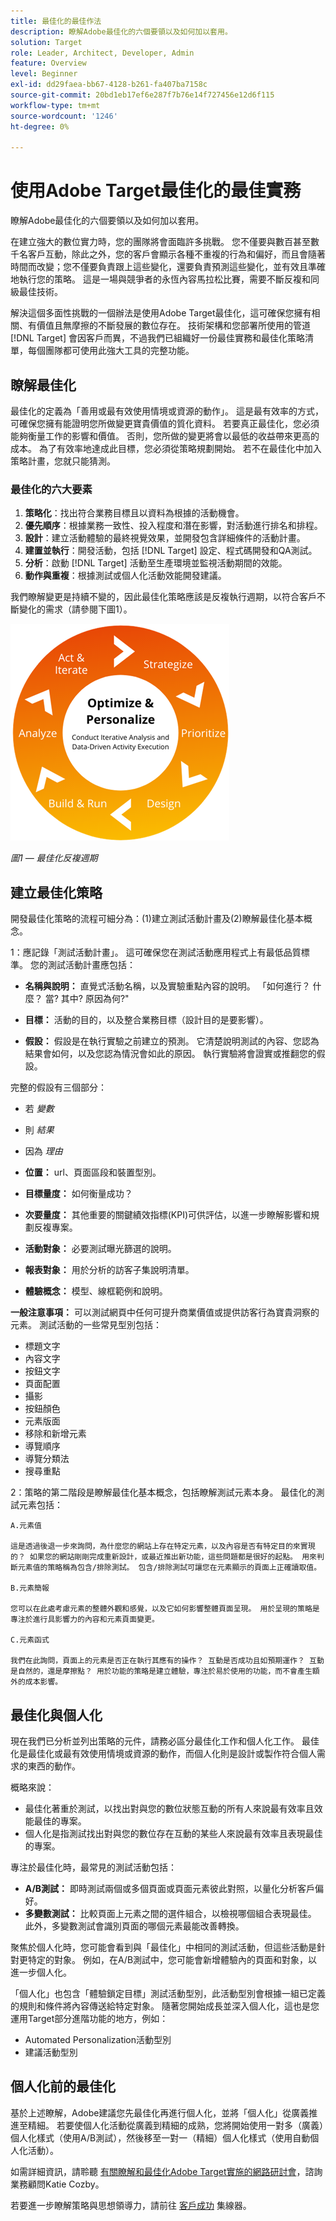 ```yaml
---
title: 最佳化的最佳作法
description: 瞭解Adobe最佳化的六個要領以及如何加以套用。
solution: Target
role: Leader, Architect, Developer, Admin
feature: Overview
level: Beginner
exl-id: dd29faea-bb67-4128-b261-fa407ba7158c
source-git-commit: 20bd1eb17ef6e287f7b76e14f727456e12d6f115
workflow-type: tm+mt
source-wordcount: '1246'
ht-degree: 0%

---
```


# 使用Adobe Target最佳化的最佳實務

瞭解Adobe最佳化的六個要領以及如何加以套用。

在建立強大的數位實力時，您的團隊將會面臨許多挑戰。 您不僅要與數百甚至數千名客戶互動，除此之外，您的客戶會顯示各種不重複的行為和偏好，而且會隨著時間而改變；您不僅要負責跟上這些變化，還要負責預測這些變化，並有效且準確地執行您的策略。 這是一場與競爭者的永恆內容馬拉松比賽，需要不斷反複和同級最佳技術。

解決這個多面性挑戰的一個辦法是使用Adobe Target最佳化，這可確保您擁有相關、有價值且無摩擦的不斷發展的數位存在。 技術架構和您部署所使用的管道 [!DNL Target] 會因客戶而異，不過我們已組織好一份最佳實務和最佳化策略清單，每個團隊都可使用此強大工具的完整功能。

## 瞭解最佳化

最佳化的定義為「善用或最有效使用情境或資源的動作」。 這是最有效率的方式，可確保您擁有能證明您所做變更寶貴價值的質化資料。 若要真正最佳化，您必須能夠衡量工作的影響和價值。 否則，您所做的變更將會以最低的收益帶來更高的成本。 為了有效率地達成此目標，您必須從策略規劃開始。 若不在最佳化中加入策略計畫，您就只能猜測。

### 最佳化的六大要素

1. **策略化**：找出符合業務目標且以資料為根據的活動機會。
1. **優先順序**：根據業務一致性、投入程度和潛在影響，對活動進行排名和排程。
1. **設計**：建立活動體驗的最終視覺效果，並開發包含詳細條件的活動計畫。
1. **建置並執行**：開發活動，包括 [!DNL Target] 設定、程式碼開發和QA測試。
1. **分析**：啟動 [!DNL Target] 活動至生產環境並監視活動期間的效能。
1. **動作與重複**：根據測試或個人化活動效能開發建議。

我們瞭解變更是持續不變的，因此最佳化策略應該是反複執行週期，以符合客戶不斷變化的需求（請參閱下圖1）。

![最佳化和個人化](assets/optimize-and-personalize.png)

_圖1 — 最佳化反複週期_

## 建立最佳化策略

開發最佳化策略的流程可細分為：(1)建立測試活動計畫及(2)瞭解最佳化基本概念。

1：應記錄「測試活動計畫」。 這可確保您在測試活動應用程式上有最低品質標準。 您的測試活動計畫應包括：

* **名稱與說明：** 直覺式活動名稱，以及實驗重點內容的說明。 「如何進行？ 什麼？ 當? 其中? 原因為何?&quot;

* **目標：** 活動的目的，以及整合業務目標（設計目的是要影響）。

* **假設：** 假設是在執行實驗之前建立的預測。 它清楚說明測試的內容、您認為結果會如何，以及您認為情況會如此的原因。 執行實驗將會證實或推翻您的假設。

完整的假設有三個部分：

* 若 _變數_
* 則 _結果_
* 因為 _理由_

* **位置：** url、頁面區段和裝置型別。
* **目標量度：** 如何衡量成功？
* **次要量度：** 其他重要的關鍵績效指標(KPI)可供評估，以進一步瞭解影響和規劃反複專案。
* **活動對象：** 必要測試曝光篩選的說明。
* **報表對象：** 用於分析的訪客子集說明清單。
* **體驗概念：** 模型、線框範例和說明。

**一般注意事項：** 可以測試網頁中任何可提升商業價值或提供訪客行為寶貴洞察的元素。 測試活動的一些常見型別包括：

* 標題文字
* 內容文字
* 按鈕文字
* 頁面配置
* 攝影
* 按鈕顏色
* 元素版面
* 移除和新增元素
* 導覽順序
* 導覽分類法
* 搜尋重點

2：策略的第二階段是瞭解最佳化基本概念，包括瞭解測試元素本身。 最佳化的測試元素包括：

    A.元素值
    
    這是透過後退一步來詢問，為什麼您的網站上存在特定元素，以及內容是否有特定目的來實現的？ 如果您的網站剛剛完成重新設計，或最近推出新功能，這些問題都是很好的起點。 用來判斷元素值的策略稱為包含/排除測試。 包含/排除測試可讓您在元素顯示的頁面上正確讀取值。
    
    B.元素簡報
    
    您可以在此處考慮元素的整體外觀和感覺，以及它如何影響整體頁面呈現。 用於呈現的策略是專注於進行具影響力的內容和元素頁面變更。
    
    C.元素函式
    
    我們在此詢問，頁面上的元素是否正在執行其應有的操作？ 互動是否成功且如預期運作？ 互動是自然的，還是摩擦點？ 用於功能的策略是建立體驗，專注於易於使用的功能，而不會產生額外的成本影響。

## 最佳化與個人化

現在我們已分析並列出策略的元件，請務必區分最佳化工作和個人化工作。 最佳化是最佳化或最有效使用情境或資源的動作，而個人化則是設計或製作符合個人需求的東西的動作。

概略來說：

* 最佳化著重於測試，以找出對與您的數位狀態互動的所有人來說最有效率且效能最佳的專案。
* 個人化是指測試找出對與您的數位存在互動的某些人來說最有效率且表現最佳的專案。

專注於最佳化時，最常見的測試活動包括：

* **A/B測試：** 即時測試兩個或多個頁面或頁面元素彼此對照，以量化分析客戶偏好。
* **多變數測試：** 比較頁面上元素之間的選件組合，以檢視哪個組合表現最佳。 此外，多變數測試會識別頁面的哪個元素最能改善轉換。

聚焦於個人化時，您可能會看到與「最佳化」中相同的測試活動，但這些活動是針對更特定的對象。 例如，在A/B測試中，您可能會新增體驗內的頁面和對象，以進一步個人化。

「個人化」也包含「體驗鎖定目標」測試活動型別，此活動型別會根據一組已定義的規則和條件將內容傳送給特定對象。 隨著您開始成長並深入個人化，這也是您運用Target部分進階功能的地方，例如：

* Automated Personalization活動型別
* 建議活動型別

## 個人化前的最佳化

基於上述瞭解，Adobe建議您先最佳化再進行個人化，並將「個人化」從廣義推進至精細。 若要使個人化活動從廣義到精細的成熟，您將開始使用一對多（廣義）個人化樣式（使用A/B測試），然後移至一對一（精細）個人化樣式（使用自動個人化活動）。

如需詳細資訊，請聆聽 [有關瞭解和最佳化Adobe Target實施的網路研討會](https://adobecustomersuccess.adobeconnect.com/pkfafpzd9yarmp4/)，諮詢業務顧問Katie Cozby。

若要進一步瞭解策略與思想領導力，請前往 [客戶成功](https://experienceleague.adobe.com/docs/customer-success/customer-success/overview.html) 集線器。
